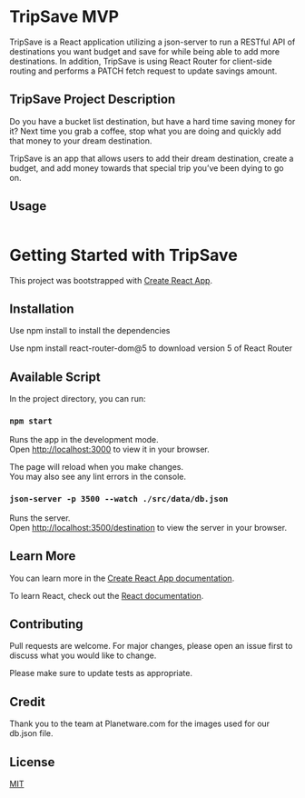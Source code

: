 # TripSave MVP

TripSave is a React application utilizing a json-server to run a RESTful API of destinations you want budget and save for while being able to add more destinations. In addition, TripSave is using React Router for client-side routing and performs a PATCH fetch request to update savings amount.

## TripSave Project Description

Do you have a bucket list destination, but have a hard time saving money for it? Next time you grab a coffee, stop what you are doing and quickly add that money to your dream destination. 

TripSave is an app that allows users to add their dream destination, create a budget, and add money towards that special trip you’ve been dying to go on.

## Usage
```

```

# Getting Started with TripSave

This project was bootstrapped with [Create React App](https://github.com/facebook/create-react-app).

## Installation
Use npm install to install the dependencies

Use npm install react-router-dom@5 to download version 5 of React Router

## Available Script

In the project directory, you can run:

### `npm start`

Runs the app in the development mode.\
Open [http://localhost:3000](http://localhost:3000) to view it in your browser.

The page will reload when you make changes.\
You may also see any lint errors in the console.

### `json-server -p 3500 --watch ./src/data/db.json`

Runs the server.\
Open [http://localhost:3500/destination](http://localhost:3500/destination) to view the server in your browser.


## Learn More

You can learn more in the [Create React App documentation](https://facebook.github.io/create-react-app/docs/getting-started).

To learn React, check out the [React documentation](https://reactjs.org/).

## Contributing
Pull requests are welcome. For major changes, please open an issue first to discuss what you would like to change.

Please make sure to update tests as appropriate.

## Credit
Thank you to the team at Planetware.com for the images used for our db.json file.

## License
[MIT](https://choosealicense.com/licenses/mit/)